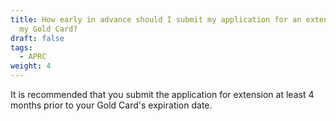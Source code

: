 ```yaml
---
title: How early in advance should I submit my application for an extension on
  my Gold Card?
draft: false
tags:
  - APRC
weight: 4
---
```

It is recommended that you submit the application for extension at least 4 months prior to your Gold Card's expiration date.
